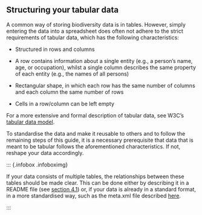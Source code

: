 ## Structuring your tabular data

A common way of storing biodiversity data is in tables. However, simply entering the data into a spreadsheet does often not adhere to the strict requirements of tabular data, which has the following characteristics:


- Structured in rows and columns 

- A row contains information about a single entity (e.g., a person’s name, age, or occupation), whilst a single column describes the same property of each entity (e.g., the names of all persons)

- Rectangular shape, in which each row has the same number of columns and each column the same number of rows

- Cells in a row/column can be left empty


For a more extensive and formal description of tabular data, see W3C’s [tabular data model](https://www.w3.org/TR/tabular-data-model/).

To standardise the data and make it reusable to others and to follow the remaining steps of this guide, it is a necessary prerequisite that data that is meant to be tabular follows the aforementioned characteristics. If not, reshape your data accordingly. 

::: {.infobox .infoboximg}

If your data consists of multiple tables, the relationships between these tables should be made clear. This can be done either by describing it in a README file (see [section 4.1](#describe-data)) or, if your data is already in a standard format, in a more standardised way, such as the meta.xml file described [here](#structural-metadata). 

:::



<div>
